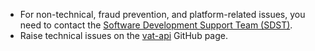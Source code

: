 * For non-technical, fraud prevention, and platform-related issues, you need to contact the [Software Development Support Team (SDST)](https://developer.service.hmrc.gov.uk/developer/support).
* Raise technical issues on the [vat-api](https://github.com/hmrc/vat-api/issues) GitHub page.